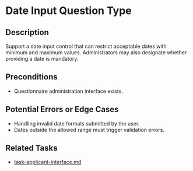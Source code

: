 # Date Input Question Type

## Description
Support a date input control that can restrict acceptable dates with minimum and maximum values. Administrators may also designate whether providing a date is mandatory.

## Preconditions
- Questionnaire administration interface exists.

## Potential Errors or Edge Cases
- Handling invalid date formats submitted by the user.
- Dates outside the allowed range must trigger validation errors.

## Related Tasks
- [task-applicant-interface.md](task-applicant-interface.md)
